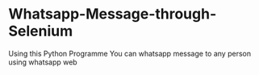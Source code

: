 # Whatsapp-Message-through-Selenium
Using this Python Programme You can whatsapp message to any person using whatsapp web
